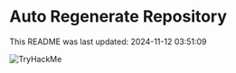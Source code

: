 # Auto Regenerate Repository

This README was last updated: 2024-11-12 03:51:09

 ![TryHackMe](https://tryhackme.com/badge/533634)